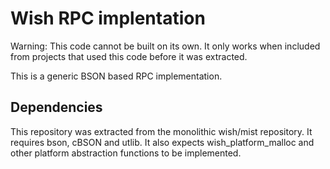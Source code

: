 # Wish RPC implentation

Warning: This code cannot be built on its own. It only works when included from projects that used this code before it was extracted.

This is a generic BSON based RPC implementation. 

## Dependencies

This repository was extracted from the monolithic wish/mist repository. It requires bson, cBSON and utlib. It also expects wish_platform_malloc and other platform abstraction functions to be implemented.

